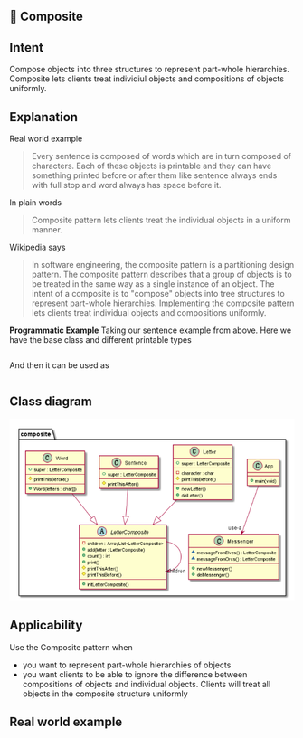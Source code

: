 🌿 Composite
----------------
## Intent 
Compose objects into three structures to represent part-whole hierarchies.
Composite lets clients treat individiul objects and compositions of objects uniformly.

## Explanation
Real world example
> Every sentence is composed of words which are in turn composed of characters.
> Each of these objects is printable and they can have something printed before or
> after them like sentence always ends with full stop and word always has space before it.

In plain words
> Composite pattern lets clients treat the individual objects in a uniform manner.

Wikipedia says
> In software engineering, the composite pattern is a partitioning design pattern. 
> The composite pattern describes that a group of objects is to be treated in the 
> same way as a single instance of an object. The intent of a composite is to "compose"
> objects into tree structures to represent part-whole hierarchies. Implementing the 
> composite pattern lets clients treat individual objects and compositions uniformly.

**Programmatic Example**
Taking our sentence example from above. Here we have the base class and different 
printable types

```c

```


And then it can be used as 
```c

```

## Class diagram
![alt text](./Composite.png "Composite class diagram")

## Applicability
Use the Composite pattern when
* you want to represent part-whole hierarchies of objects
* you want clients to be able to ignore the difference 
between compositions of objects and individual objects.
Clients will treat all objects in the composite structure uniformly

## Real world example
